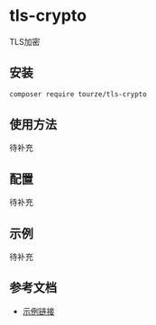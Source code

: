 # tls-crypto

TLS加密

## 安装

```bash
composer require tourze/tls-crypto
```

## 使用方法

待补充

## 配置

待补充

## 示例

待补充

## 参考文档

- [示例链接](https://example.com)
